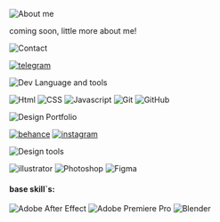 ![About me](https://img.shields.io/badge/-about_me-2C394B?style=for-the-badge&logo=desing&logoWidth=100)

coming soon, little more about me!

<!-- about me -->

![Contact](https://img.shields.io/badge/-contact-2C394B?style=for-the-badge&logo=desing&logoWidth=100)

<!-- contact icon -->

[![telegram](https://img.shields.io/badge/-telegram-2C394B?style=for-the-badge&logo=telegram)](https://t.me/eug1_design)

![Dev Language and tools](https://img.shields.io/badge/-dev_language_and_tools-2C394B?style=for-the-badge&logo=desing&logoWidth=100)

<!-- icon dev skill`s -->

![Html](https://img.shields.io/badge/-html-2C394B?style=for-the-badge&logo=html5&labelColor=D95A19&logoColor=FFF)
![CSS](https://img.shields.io/badge/-css-2C394B?style=for-the-badge&logo=css3&labelColor=3071E7&logoColor=FFF)
![Javascript](https://img.shields.io/badge/-javascript-2C394B?style=for-the-badge&logo=javascript&labelColor=ECA013&logoColor=FFF)
![Git](https://img.shields.io/badge/-Git-2C394B?style=for-the-badge&logo=git&logoColor=F05032)
![GitHub](https://img.shields.io/badge/-GitHub-2C394B?style=for-the-badge&logo=github&labelColor=logoColor=FFF)

<!-- most used

[![Top Langs](https://github-readme-stats.vercel.app/api/top-langs/?username=lointainy&layout=compact)](https://github.com/anuraghazra/github-readme-stats) -->

![Design Portfolio](https://img.shields.io/badge/-design_portfolio-2C394B?style=for-the-badge&logo=desing&logoWidth=100)

[![behance](https://img.shields.io/badge/-behance-2C394B?style=for-the-badge&logo=behance&labelColor=001000&logoColor=FFF)](https://www.behance.net/eug1_design)
[![instagram](https://img.shields.io/badge/-instagram-2C394B?style=for-the-badge&logo=instagram&labelColor=F75151&logoColor=FFF)](https://www.instagram.com/eug1_design/)

![Design tools](https://img.shields.io/badge/-design_tools-2C394B?style=for-the-badge&logo=desing&logoWidth=100)

<!-- icon design skill`s -->

![illustrator](https://img.shields.io/badge/AI-FF9A00?style=for-the-badge&logo=adobeillustrator&labelColor=FF9A00&logoColor=FFF)
![Photoshop](https://img.shields.io/badge/ps-31A8FF?style=for-the-badge&logo=adobephotoshop&labelColor=31A8FF&logoColor=FFF)
![Figma](https://img.shields.io/badge/Figma-F24E1E?style=for-the-badge&logo=figma&labelColor=F24E1E&logoColor=FFF)

#### base skill`s:

![Adobe After Effect](https://img.shields.io/badge/AE-9999FF?style=for-the-badge&logo=adobeaftereffects&labelColor=9999FF&logoColor=FFF)
![Adobe Premiere Pro](https://img.shields.io/badge/PP-9999FF?style=for-the-badge&logo=adobepremierepro&labelColor=9999FF&logoColor=FFF)
![Blender](https://img.shields.io/badge/blender-F5792A?style=for-the-badge&logo=blender&labelColor=F5792A&logoColor=FFF)
